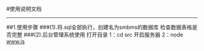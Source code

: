 #使用说明文档<hr>
##1.使用步骤
###(1).将.sql全部执行，创建名为smbms的数据库
检查数据表格是否完整
###(2).后台管理系统使用
       打开目录 1：cd src
       开启服务器 2：node www.js


         